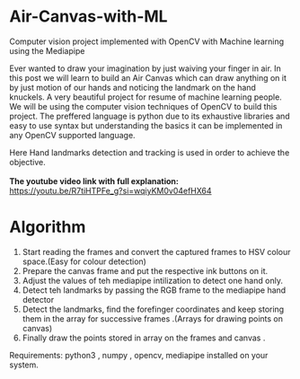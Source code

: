# Air-Canvas-with-ML
Computer vision project implemented with OpenCV with Machine learning using the Mediapipe

Ever wanted to draw your imagination by just waiving your finger in air. In this post we will learn to build an Air Canvas which can draw anything on it by just motion of our hands and noticing the landmark on the hand knuckels. A very beautiful project for resume of machine learning people.
We will be using the computer vision techniques of OpenCV to build this project. The preffered language is python due to its exhaustive libraries and easy to use syntax but understanding the basics it can be implemented in any OpenCV supported language.

Here Hand landmarks detection and tracking is used in order to achieve the objective. <br><br>
<b>The youtube video link with full explanation: </b> https://youtu.be/R7tiHTPFe_g?si=wqiyKM0v04efHX64


# Algorithm

1. Start reading the frames and convert the captured frames to HSV colour space.(Easy for colour detection)
2. Prepare the canvas frame and put the respective ink buttons on it.
3. Adjust the values of teh mediapipe intilization to detect one hand only.
4. Detect teh landmarks by passing the RGB frame to the mediapipe hand detector
5. Detect the landmarks, find the forefinger coordinates and keep storing them in the array for successive frames .(Arrays for drawing points on canvas)
6. Finally draw the points stored in array on the frames and canvas .

Requirements: python3 , numpy , opencv, mediapipe installed on your system.

